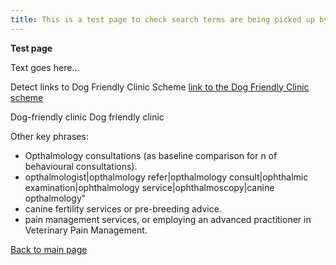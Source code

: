 ```yaml
---
title: This is a test page to check search terms are being picked up by webscraper
---
```


**Test page**

Text goes here...

Detect links to Dog Friendly Clinic Scheme
[link to the Dog Friendly Clinic scheme](http://www.dogfriendlyclinic.org.uk/)

Dog-friendly clinic
Dog friendly clinic

Other key phrases:

* Opthalmology consultations (as baseline comparison for n of behavioural consultations).
* opthalmologist|opthalmology refer|opthalmology consult|ophthalmic examination|ophthalmology service|ophthalmoscopy|canine opthalmology"
* canine fertility services or pre-breeding advice.
* pain management services, or employing an advanced practitioner in Veterinary Pain Management.

[Back to main page](https://chrisdnewton.github.io/)


